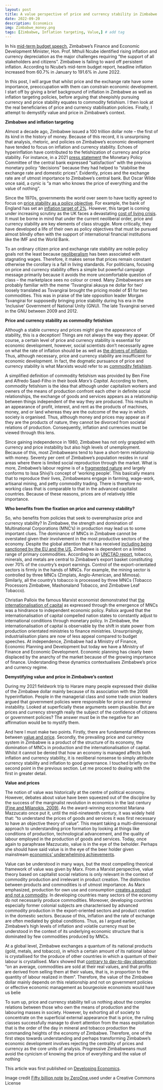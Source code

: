 ```yaml
---
layout: post
title: A value perspective of price and currency stability in Zimbabwe
date: 2022-09-20
description: Economics
img: Zimbabwe_money.png
tags: [Zimbabwe, Inflation targeting, Value,] # add tag
---
```


In his [mid-term budget speech](http://www.zimtreasury.gov.zw/index.php?option=com_content&view=article&id=253:the-2022-mid-term-budget-and-economic-review-supplementary-budget&catid=83&Itemid=613), Zimbabwe’s Finance and Economic Development Minister, Hon. Prof. Mthuli Ncube identified rising inflation and currency depreciation as the major challenges requiring “the support of all stakeholders and citizens”.  Zimbabwe is failing to ward off persistent inflation. According to Ncube’s mid-term budget report, headline inflation increased from 60.7% in January to 191.6% in June 2022.

In this post, I will argue that whilst price and the exchange rate have some importance, preoccupation with them can constrain economic development. I start off by giving a brief background of inflation in Zimbabwe as well as inflation targeting policies, before arguing that sheepishly pursuing currency and price stability equates to commodity fetishism. I then look at the real beneficiaries of price and currency stabilisation policies. Finally, I attempt to demystify value and price in Zimbabwe’s context.

**Zimbabwe and inflation targeting**

Almost a decade ago, Zimbabwe issued a 100 trillion dollar note – the first of its kind in the history of money. Because of this record, it is unsurprising that analysis, rhetoric, and policies on Zimbabwe’s economic development have tended to focus on inflation and currency stability. Echoes of hyperinflation have contributed to the fetishization of currency and price stability. For instance, in a 2021 [press statement](https://www.rbz.co.zw/documents/press/2021/December/MPC-Resolutions---3-December-2021.pdf) the Monetary Policy Committee of the central bank  expressed “satisfaction” with the previous monetary policy “decisions” because they had helped to “stabilise the exchange rate and domestic prices”. Evidently, prices and the exchange rate are of utmost importance to Zimbabwe’s central bank. But Oscar Wilde once said, a cynic is “a man who knows the price of everything and the value of nothing”.

Since the 1970s, governments the world over seem to have tacitly agreed to focus on [price stability as a policy objective](https://www.researchgate.net/publication/264813142_Towards_a_Marxian_critique_of_inflation_targeting). For example, the bank of England has set an [inflation target of 2%](https://www.ft.com/content/8bcd5def-7a6f-494e-8ae7-3dea28b4fdec). However, this target is coming under increasing scrutiny as the UK faces a devastating [cost of living crisis](https://www.bbc.co.uk/news/topics/cljev4jz3pjt). It must be borne in mind that under the current neoliberal order, price and currency stability are key elements of class struggle. More critically, they have developed a life of their own as policy objectives that must be pursued almost blindly often with the support of international financial institutions like the IMF and the World Bank.

To an ordinary citizen price and exchange rate stability are noble policy goals not the least because [neoliberalism](https://www.theguardian.com/news/2017/aug/18/neoliberalism-the-idea-that-changed-the-world) has been associated with stagnating wages. Therefore, it makes sense that prices remain constant otherwise the corollary is a fall in living standards. For politicians, focusing on price and currency stability offers a simple but powerful campaign message primarily because it avoids the more uncomfortable question of class – the marketplace sees no colour or creed. Many Zimbabweans are probably familiar with the meme ‘Tsvangirai akauya ne dollar for two’ loosely translated as Tsvangirai brought the pricing model of $1 for two commodities. This was in praise of the late opposition leader Morgan Tsvangirai for supposedly bringing price stability during his era in the ‘inclusive’ Government of National Unity (GNU). The late Tsvangirai served in the GNU between 2009 and 2012.

**Price and currency stability as commodity fetishism**

Although a stable currency and prices might give the appearance of stability, this is a deception! Things are not always the way they appear. Of course, a certain level of price and currency stability is essential for economic development, however, social scientists don’t necessarily agree on what the rate of inflation should be as well as [the drivers of inflation](https://www.bloomberg.com/opinion/articles/2022-05-20/bank-of-england-governor-andrew-bailey-proves-inflation-targeting-is-bad?leadSource=uverify%20wall). Thus, although necessary, price and currency stability are insufficient for economic development. In fact, the dogmatic pursuance of price and currency stability is what Marxists would refer to as [commodity fetishism](https://monthlyreview.org/2018/04/01/the-multiple-meanings-of-marxs-value-theory/#:~:text=The%20consequent%20%E2%80%9Calienation,them%20by%20nature).

A simplified definition of commodity fetishism was provided by Ben Fine and Alfredo Saad-Filho in their book *Marx’s Capital*. According to them, commodity fetishism is the idea that although under capitalism workers and owners of the means of production confront each other in definite social relationships, the exchange of goods and services appears as a relationship between things independent of the way they are produced. This results in an appearance of profit, interest, and rent as the products of machines, money, and or land whereas they are the outcome of the way in which society is organised. Thus, although money and prices may appear as if they are the products of nature, they cannot be divorced from societal relations of production. Consequently, inflation and currencies must be viewed through this lens.

Since gaining independence in 1980, Zimbabwe has not only grappled with currency and price instability but also high levels of unemployment. Because of this, most Zimbabweans tend to have a short-term relationship with money. Seventy per cent of Zimbabwe’s population resides in rural areas where there is limited social reproduction through the market. What is more, Zimbabwe’s labour regime is of a [fragmented nature](https://zimbabweland.wordpress.com/2021/08/23/worker-peasants-and-peasant-workers-new-labour-regimes-in-rural-zimbabwe/) and largely conforms to Issa Shivji’s concept of ‘working people’. This basically means that to reproduce their lives, Zimbabweans engage in farming, wage-work, artisanal mining, and petty commodity trading. There is therefore no working class that is comparable to that in the advanced capitalist countries. Because of these reasons, prices are of relatively little importance.

**Who benefits from the fixation on price and currency stability?**

So, who benefits from policies that seek to overemphasize price and currency stability? In Zimbabwe, the strength and domination of Multinational Corporations (MNC’s) in production may lead us to some important clues. The dominance of MNCs in Zimbabwe cannot be overstated given their involvement in the most productive sectors of the economy. Despite the global attention that it has received [including being sanctioned by the EU and the US](https://developingeconomics.org/2022/09/01/sanctions-and-the-changing-world-order-some-views-from-the-global-south/), Zimbabwe is dependent on a limited range of primary commodities. According to an [UNCTAD report](https://unctad.org/webflyer/state-commodity-dependence-2021#:~:text=A%20country%20is%20considered%20to,exports%20are%20composed%20of%20commodities.), tobacco, minerals, and metals are central to Zimbabwe’s export basket constituting over 70% of the country’s export earnings. Control of the export-orientated sectors is firmly in the hands of MNCs. For example, the mining sector is controlled by three MNCs (Zimplats, Anglo-American, and Mimosa). Similarly, all the country’s tobacco is processed by three MNCs (Tobacco Processors Zimbabwe, Mashonaland Tobacco, and Zimbabwe Leaf Tobacco).

Christian Palloix the famous Marxist economist demonstrated that [the internationalisation of capital](https://www.christianpalloix.com/pdf/articles/The_self_expansion_of_capital_Review_of_Radical_Economics_II.pdf) as expressed through the emergence of MNCs was a hindrance to independent economic policy. Palloix argued that the internationalisation of capital compelled nation states to constantly adjust to international conditions through monetary policy. In Zimbabwe, the internationalisation of capital is observable by the shift in state power from production orientated ministries to finance ministries. Unsurprisingly, industrialisation plans are now of less appeal compared to budget speeches. At independence, Zimbabwe had a Ministry of Finance, Economic Planning and Development but today we have a Ministry of Finance and Economic Development. Economic planning has clearly been displaced by the anarchy of the market because of the growing importance of finance. Understanding these dynamics contextualises Zimbabwe’s price and currency regime.

**Demystifying value and price in Zimbabwe’s context**

During my 2021 fieldwork trip to Harare many people expressed their dislike of the Zimbabwe dollar mainly because of its association with the 2008 hyperinflation. People in the managerial class and some trade union leaders argued that government policies were responsible for price and currency instability. Looked at superficially these arguments seem plausible. But are prices and currency strength really the subject of the confidence of citizens or government policies? The answer must be in the negative for an affirmation would be to mystify them.

And here I must make two points. Firstly, there are fundamental differences between [value and price](https://www.marxists.org/archive/marx/works/1865/value-price-profit/). Secondly, the prevailing price and currency system in Zimbabwe is a product of the structure of its economy, the domination of MNCs in production and the internationalisation of capital. Whilst it cannot be denied that how an economy is managed affects both inflation and currency stability, it is neoliberal nonsense to simply attribute currency stability and inflation to good governance. I touched briefly on the second point in the previous section. Let me proceed to dealing with the first in greater detail.

**Value and prices**

The notion of value was historically at the centre of political economy. However, debates about value have been squeezed out of the discipline by the success of the marginalist revolution in economics in the last century [(Fine and Milanokis, 2009)](https://www.routledge.com/From-Political-Economy-to-Economics-Method-the-social-and-the-historical/Milonakis-Fine/p/book/9780415423212). As the award-winning economist Mariana Mazzucato once put it, until the mid-nineteenth century, it was widely held that: “to understand the prices of goods and services it was first necessary to have an objective theory of value”. This meant taking a multi-dimensional approach to understanding price formation by looking at things like conditions of production, technological advancement, and the quality of labour employed in the production of goods and services. Today, once again to paraphrase Mazzucato, value is in the eye of the beholder. Perhaps she should have said value is in the eye of the beer holder given mainstream [economics’ underwhelming achievements](https://books.google.co.uk/books?id=hmtlZMRpRFAC&pg=PA21&source=gbs_toc_r&cad=4#v=onepage&q&f=false).

Value can be understood in many ways, but the most compelling theorical framework of value was given by Marx. From a Marxist perspective, value theory based on capitalist social relations is only relevant in the context of commodity production and irrelevant in product creation. The distinction between products and commodities is of utmost importance. As Marx emphasized, production for own use and consumption [creates a product and not a commodity](https://www.marxists.org/archive/marx/works/1865/value-price-profit/ch02.htm#c6). In developing countries many sectors of the economy do not necessarily produce commodities. Moreover, developing countries especially former colonial subjects are characterised by advanced commodity production in the export-oriented sectors and product creation in the domestic sectors. Because of this, inflation and the rate of exchange are often mediated by global conditions. Thus, as I argued earlier, Zimbabwe’s high levels of inflation and volatile currency must be understood in the context of its underlying economic structure that is dominated by few commodities produced by MNCs.

At a global level, Zimbabwe exchanges a quantum of its national products (gold, metals, and tobacco), in which a certain amount of its national labour is crystallised for the produce of other countries in which a quantum of their labour is crystallised. Marx showed that [contrary to day-to-day observation](https://www.marxists.org/archive/marx/works/1865/value-price-profit/): “on an average, commodities are sold at their real values, and that profits are derived from selling them at their values, that is, in proportion to the quantity of labour realized in them”. Therefore, the value of the Zimbabwe dollar mainly depends on this relationship and not on government policies or effective economic management as bourgeoisie economists would have us belie

To sum up, price and currency stability tell us nothing about the complex relations between those who own the means of production and the labouring masses in society. However, by exhorting all of society to concentrate on the superficial external appearance that is price, the ruling classes successfully manage to divert attention from the mass exploitation that is the order of the day in mineral and tobacco production the commanding heights of the economy of Zimbabwe. Therefore, one of the first steps towards understanding and perhaps transforming Zimbabwe’s economic development involves rejecting the centrality of prices and currency as the core units of analysis. Progressive Zimbabweans must avoid the cynicism of knowing the price of everything and the value of nothing

This article was first published on [Developing Economics](https://developingeconomics.org/2022/09/14/a-value-perspective-of-price-and-currency-stability-in-zimbabwe/).

Image credit [Fifty billion note](https://www.flickr.com/photos/ilopictures/49865916098/) [by ZeroOne](https://flickr.com/photos/villes/),used under a Creative Commons License

[jekyll-docs]: https://jekyllrb.com/docs/home
[jekyll-gh]:   https://github.com/jekyll/jekyll
[jekyll-talk]: https://talk.jekyllrb.com/
